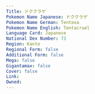 ```yaml
---
﻿Title: ドククラゲ
Pokemon Name Japanese: ドククラゲ
Pokemon Name German: Tentoxa
Pokemon Name English: Tentacruel
Language Card: Japanese
National Dex Number: 73
Region: Kanto
Regional Form: false
Additional Form: false
Mega: false
Gigantamax: false
Cover: false
Link: 
Owned: 
---
```

